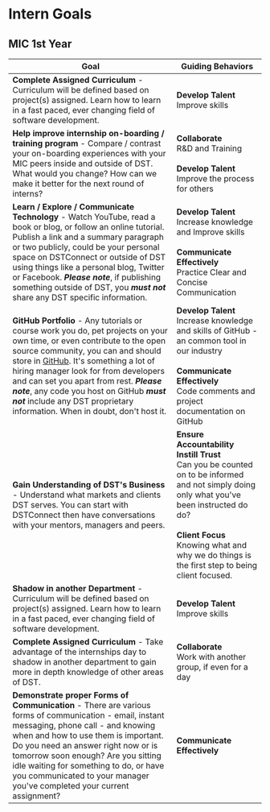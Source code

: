 # Intern Goals

## MIC 1st Year

Goal | Guiding Behaviors
------------ | -------------
**Complete Assigned Curriculum** - Curriculum will be defined based on project(s) assigned. Learn how to learn in a fast paced, ever changing field of software development. | **Develop Talent**<br>Improve skills
**Help improve internship on-boarding / training program** - Compare / contrast your on-boarding experiences with your MIC peers inside and outside of DST. What would you change? How can we make it better for the next round of interns? | **Collaborate**<br>R&D and Training<br><br>**Develop Talent**<br>Improve the process for others
**Learn / Explore / Communicate Technology** - Watch YouTube, read a book or blog, or follow an online tutorial. Publish a link and a summary paragraph or two publicly, could be your personal space on DSTConnect or outside of DST using things like a personal blog, Twitter or Facebook. _**Please note**_, if publishing something outside of DST, you _**must not**_ share any DST specific information. | **Develop Talent**<br>Increase knowledge and Improve skills<br><br>**Communicate Effectively**<br>Practice Clear and Concise Communication
**GitHub Portfolio** - Any tutorials or course work you do, pet projects on your own time, or even contribute to the open source community, you can and should store in [GitHub](https://github.com/). It's something a lot of hiring manager look for from developers and can set you apart from rest. _**Please note**_, any code you host on GitHub _**must not**_ include any DST proprietary information. When in doubt, don't host it. | **Develop Talent**<br>Increase knowledge and skills of GitHub - an common tool in our industry<br><br>**Communicate Effectively**<br>Code comments and project documentation on GitHub
**Gain Understanding of DST's Business** - Understand what markets and clients DST serves. You can start with DSTConnect then have conversations with your mentors, managers and peers. | **Ensure Accountability<br>Instill Trust**<br>Can you be counted on to be informed and not simply doing only what you've been instructed do do?<br><br>**Client Focus**<br>Knowing what and why we do things is the first step to being client focused.
**Shadow in another Department** - Curriculum will be defined based on project(s) assigned. Learn how to learn in a fast paced, ever changing field of software development. | **Develop Talent**<br>Improve skills
**Complete Assigned Curriculum** - Take advantage of the internships day to shadow in another department to gain more in depth knowledge of other areas of DST. | **Collaborate**<br>Work with another group, if even for a day
**Demonstrate proper Forms of Communication** - There are various forms of communication - email, instant messaging, phone call - and knowing when and how to use them is important. Do you need an answer right now or is tomorrow soon enough? Are you sitting idle waiting for something to do, or have you communicated to your manager you've completed your current assignment? | **Communicate Effectively**
